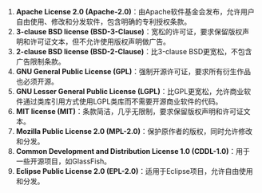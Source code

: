 1. **Apache License 2.0 (Apache-2.0)**：由Apache软件基金会发布，允许用户自由使用、修改和分发软件，包含明确的专利授权条款。
2. **3-clause BSD license (BSD-3-Clause)**：宽松的许可证，要求保留版权声明和许可证文本，但不允许使用版权声明做广告。
3. **2-clause BSD license (BSD-2-Clause)**：比3-clause BSD更宽松，不包含广告限制条款。
4. **GNU General Public License (GPL)**：强制开源许可证，要求所有衍生作品也必须开源。
5. **GNU Lesser General Public License (LGPL)**：比GPL更宽松，允许商业软件通过类库引用方式使用LGPL类库而不需要开源商业软件的代码。
6. **MIT license (MIT)**：条款简洁，几乎无限制，要求保留版权声明和许可证文本。
7. **Mozilla Public License 2.0 (MPL-2.0)**：保护原作者的版权，同时允许修改和分发。
8. **Common Development and Distribution License 1.0 (CDDL-1.0)**：用于一些开源项目，如GlassFish。
9. **Eclipse Public License 2.0 (EPL-2.0)**：适用于Eclipse项目，允许自由使用和分发。
